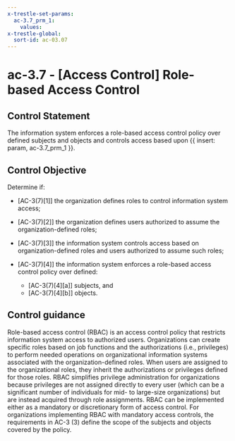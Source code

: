 ```yaml
---
x-trestle-set-params:
  ac-3.7_prm_1:
    values:
x-trestle-global:
  sort-id: ac-03.07
---
```


# ac-3.7 - \[Access Control\] Role-based Access Control

## Control Statement

The information system enforces a role-based access control policy over defined subjects and objects and controls access based upon {{ insert: param, ac-3.7_prm_1 }}.

## Control Objective

Determine if:

- \[AC-3(7)[1]\] the organization defines roles to control information system access;

- \[AC-3(7)[2]\] the organization defines users authorized to assume the organization-defined roles;

- \[AC-3(7)[3]\] the information system controls access based on organization-defined roles and users authorized to assume such roles;

- \[AC-3(7)[4]\] the information system enforces a role-based access control policy over defined:

  - \[AC-3(7)[4][a]\] subjects, and
  - \[AC-3(7)[4][b]\] objects.

## Control guidance

Role-based access control (RBAC) is an access control policy that restricts information system access to authorized users. Organizations can create specific roles based on job functions and the authorizations (i.e., privileges) to perform needed operations on organizational information systems associated with the organization-defined roles. When users are assigned to the organizational roles, they inherit the authorizations or privileges defined for those roles. RBAC simplifies privilege administration for organizations because privileges are not assigned directly to every user (which can be a significant number of individuals for mid- to large-size organizations) but are instead acquired through role assignments. RBAC can be implemented either as a mandatory or discretionary form of access control. For organizations implementing RBAC with mandatory access controls, the requirements in AC-3 (3) define the scope of the subjects and objects covered by the policy.
